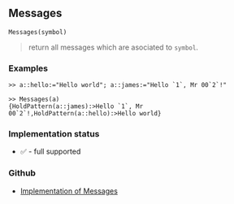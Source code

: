 ## Messages

```
Messages(symbol)
```

> return all messages which are asociated to `symbol`.

### Examples

```
>> a::hello:="Hello world"; a::james:="Hello `1`, Mr 00`2`!"

>> Messages(a) 
{HoldPattern(a::james):>Hello `1`, Mr 00`2`!,HoldPattern(a::hello):>Hello world}
```

### Implementation status

* &#x2705; - full supported

### Github

* [Implementation of Messages](https://github.com/axkr/symja_android_library/blob/master/symja_android_library/matheclipse-core/src/main/java/org/matheclipse/core/builtin/IOFunctions.java#L346) 
